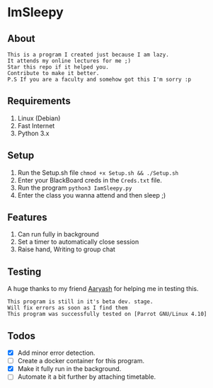 # ImSleepy

## About
```
This is a program I created just because I am lazy.
It attends my online lectures for me ;)
Star this repo if it helped you. 
Contribute to make it better.
P.S If you are a faculty and somehow got this I'm sorry :p
```
## Requirements
1. Linux (Debian)
2. Fast Internet
3. Python 3.x

## Setup
1. Run the Setup.sh file ```chmod +x Setup.sh && ./Setup.sh```
2. Enter your BlackBoard creds in the ```Creds.txt``` file.
3. Run the program ```python3 IamSleepy.py```
4. Enter the class you wanna attend and then sleep ;)

## Features
1. Can run fully in background
2. Set a timer to automatically close session
3. Raise hand, Writing to group chat 

## Testing
A huge thanks to my friend [Aaryash](https://github.com/DirtyVibe) for helping me in testing this.
```
This program is still in it's beta dev. stage. 
Will fix errors as soon as I find them
This program was successfully tested on [Parrot GNU/Linux 4.10]
```
## Todos
- [x] Add minor error detection.
- [ ] Create a docker container for this program.
- [x] Make it fully run in the background.
- [ ] Automate it a bit further by attaching timetable.